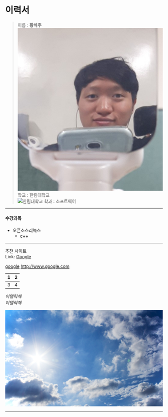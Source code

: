이력서
==========
> 이름 : **황석주**  
![황석주](me.jpg)  
> 학교 : 한림대학교  
![한림대학교]()
> 학과 : 소프트웨어  

------------------------------
#### 수강과목
* 오픈소스리눅스  
  + c++
  
------------------------------
추천 사이트  
Link:
[Google][1]  

[google](https://www.google.com)
<http://www.google.com>


1 | 2
--|--
3 | 4


*이탤릭체*  
_이탤릭체_  

![하늘](sky.jpg)

[1]: https://google.com "Go google"    

------------------------------
